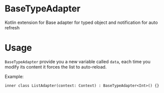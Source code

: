 # BaseTypeAdapter

Kotlin extension for Base adapter for typed object and notification for auto refresh

# Usage

`BaseTypeAdapter` provide you a new variable called `data`, each time you modify its content it forces the list to auto-reload.

Example:

```
inner class ListAdapter(context: Context) : BaseTypeAdapter<Int>() {}
```
